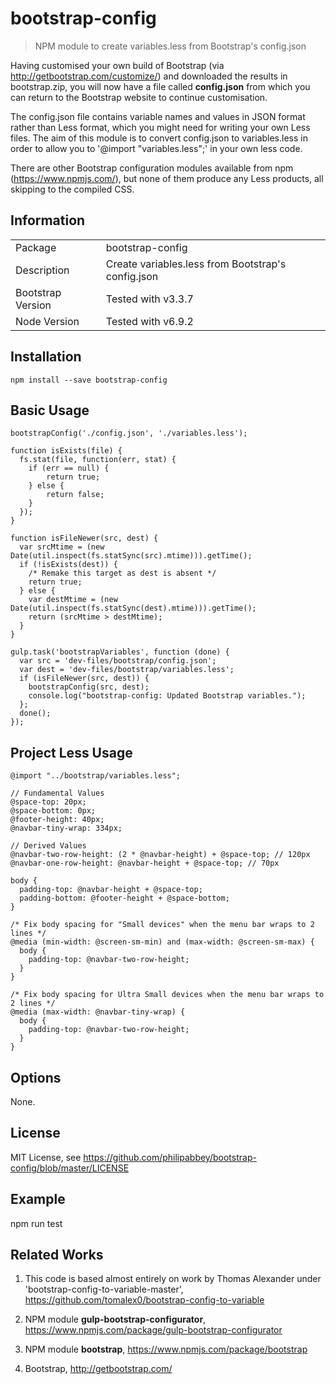 # bootstrap-config

> NPM module to create variables.less from Bootstrap's config.json

Having customised your own build of Bootstrap (via http://getbootstrap.com/customize/) and
downloaded the results in bootstrap.zip, you will now have a file called **config.json**
from which you can return to the Bootstrap website to continue customisation.

The config.json file contains variable names and values in JSON format rather than Less
format, which you might need for writing your own Less files. The aim of this module is to
convert config.json to variables.less in order to allow you to '@import "variables.less";'
in your own less code.

There are other Bootstrap configuration modules available from npm (https://www.npmjs.com/),
but none of them produce any Less products, all skipping to the compiled CSS.

## Information

<table>
<tr>
<td>Package</td><td>bootstrap-config</td>
</tr>
<tr>
<td>Description</td>
<td>Create variables.less from Bootstrap's config.json</td>
</tr>
<tr>
<td>Bootstrap Version</td>
<td>Tested with v3.3.7</td>
</tr>
<tr>
<td>Node Version</td>
<td>Tested with v6.9.2</td>
</tr>
</table>

## Installation

```
npm install --save bootstrap-config
```

## Basic Usage

```
bootstrapConfig('./config.json', './variables.less');
```

```
function isExists(file) {
  fs.stat(file, function(err, stat) {
    if (err == null) {
        return true;
    } else {
        return false;
    }
  });  
}

function isFileNewer(src, dest) {
  var srcMtime = (new Date(util.inspect(fs.statSync(src).mtime))).getTime();
  if (!isExists(dest)) {
    /* Remake this target as dest is absent */
    return true;
  } else {
    var destMtime = (new Date(util.inspect(fs.statSync(dest).mtime))).getTime();
    return (srcMtime > destMtime);
  }
}

gulp.task('bootstrapVariables', function (done) {
  var src = 'dev-files/bootstrap/config.json';
  var dest = 'dev-files/bootstrap/variables.less';
  if (isFileNewer(src, dest)) {
    bootstrapConfig(src, dest);
    console.log("bootstrap-config: Updated Bootstrap variables.");
  };
  done();
});

```

## Project Less Usage

```
@import "../bootstrap/variables.less";

// Fundamental Values
@space-top: 20px;
@space-bottom: 0px;
@footer-height: 40px;
@navbar-tiny-wrap: 334px;

// Derived Values
@navbar-two-row-height: (2 * @navbar-height) + @space-top; // 120px
@navbar-one-row-height: @navbar-height + @space-top; // 70px

body {
  padding-top: @navbar-height + @space-top;
  padding-bottom: @footer-height + @space-bottom;
}

/* Fix body spacing for "Small devices" when the menu bar wraps to 2 lines */
@media (min-width: @screen-sm-min) and (max-width: @screen-sm-max) {
  body {
    padding-top: @navbar-two-row-height;
  }
}

/* Fix body spacing for Ultra Small devices when the menu bar wraps to 2 lines */
@media (max-width: @navbar-tiny-wrap) {
  body {
    padding-top: @navbar-two-row-height;
  }
}
```

## Options

None.

## License

MIT License, see https://github.com/philipabbey/bootstrap-config/blob/master/LICENSE

## Example
npm run test

## Related Works

1. This code is based almost entirely on work by Thomas Alexander under
   'bootstrap-config-to-variable-master', https://github.com/tomalex0/bootstrap-config-to-variable

2. NPM module **gulp-bootstrap-configurator**, https://www.npmjs.com/package/gulp-bootstrap-configurator

3. NPM module **bootstrap**, https://www.npmjs.com/package/bootstrap

4. Bootstrap, http://getbootstrap.com/

